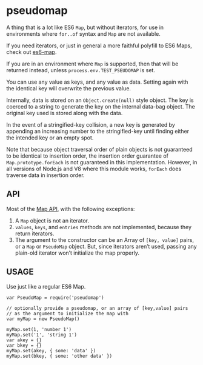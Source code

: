 pseudomap
=========

A thing that is a lot like ES6 `Map`, but without iterators, for use in environments where `for..of` syntax and `Map` are not available.

If you need iterators, or just in general a more faithful polyfill to ES6 Maps, check out [es6-map](http://npm.im/es6-map).

If you are in an environment where `Map` is supported, then that will be returned instead, unless `process.env.TEST_PSEUDOMAP` is set.

You can use any value as keys, and any value as data. Setting again with the identical key will overwrite the previous value.

Internally, data is stored on an `Object.create(null)` style object. The key is coerced to a string to generate the key on the internal data-bag object. The original key used is stored along with the data.

In the event of a stringified-key collision, a new key is generated by appending an increasing number to the stringified-key until finding either the intended key or an empty spot.

Note that because object traversal order of plain objects is not guaranteed to be identical to insertion order, the insertion order guarantee of `Map.prototype.forEach` is not guaranteed in this implementation. However, in all versions of Node.js and V8 where this module works, `forEach` does traverse data in insertion order.

API
---

Most of the [Map API](https://developer.mozilla.org/en-US/docs/Web/JavaScript/Reference/Global_Objects/Map), with the following exceptions:

1.  A `Map` object is not an iterator.
2.  `values`, `keys`, and `entries` methods are not implemented, because they return iterators.
3.  The argument to the constructor can be an Array of `[key, value]` pairs, or a `Map` or `PseudoMap` object. But, since iterators aren’t used, passing any plain-old iterator won’t initialize the map properly.

USAGE
-----

Use just like a regular ES6 Map.

    var PseudoMap = require('pseudomap')

    // optionally provide a pseudomap, or an array of [key,value] pairs
    // as the argument to initialize the map with
    var myMap = new PseudoMap()

    myMap.set(1, 'number 1')
    myMap.set('1', 'string 1')
    var akey = {}
    var bkey = {}
    myMap.set(akey, { some: 'data' })
    myMap.set(bkey, { some: 'other data' })

